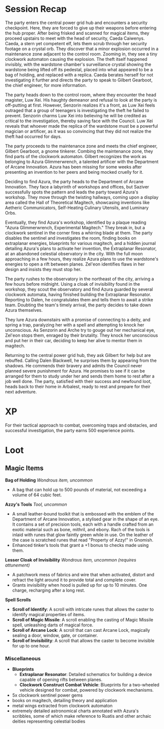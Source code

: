 # Session Recap
The party enters the central power grid hub and encounters a security checkpoint. Here, they are forced to give up their weapons before entering the hub proper. After being frisked and scanned for magical items, they proceed upstairs to meet with the head of security, Caeda Caiwenys. Caeda, a stern yet competent elf, lets them scrub through her security footage on a crystal orb. They discover that a minor explosion occurred in a maintenance zone adjacent to the control room. Zooming in, they see a tiny clockwork automaton causing the explosion. The theft itself happened invisibly, with the wardstone chamber's surveillance crystal showing the wardstone being lifted off its pedestal, placed into what appeared to be a bag of holding, and replaced with a replica. Caeda berates herself for not investigating it further and directs the party to speak to Gilbert Gearboot, the chief engineer, for more information.

The party heads down to the control room, where they encounter the head magister, Luw Xei. His haughty demeanor and refusal to look at the party is off-putting at first. However, Senzorin realizes it's a front, as Luw Xei feels outraged that a group of teenagers is investigating the theft he failed to prevent. Senzorin charms Luw Xei into believing he will be credited as critical to the investigation, thereby saving face with the Council. Luw Xei reveals that whoever made the replica of the wardstone must be a powerful magician or artificer, as it was so convincing that they did not realize the theft had occurred for days.

The party proceeds to the maintenance zone and meets the chief engineer, Gilbert Gearboot, a gnome tinkerer. Combing the maintenance zone, they find parts of the clockwork automaton. Gilbert recognizes the work as belonging to Azura Glimmerwrench, a talented artificer with the Department of Arcane Innovation. Azura has been missing for some weeks after presenting an invention to her peers and being mocked cruelly for it.

Deciding to find Azura, the party heads to the Department of Arcane Innovation. They face a labyrinth of workshops and offices, but Saziver successfully spots the pattern and leads the party toward Azura's workshop. They move through the twisting hallways, coming upon a display area called the Hall of Theoretical Magitech, showcasing inventions like Aetheric Communicators, Self-Heating Culinary Utensils, and Luminary Orbs.

Eventually, they find Azura's workshop, identified by a plaque reading "Azura Glimmerwrench, Experimental Magitech." They break in, but a clockwork sentinel in the corner fires a whirring blade at them. The party disables the sentinel and investigates the room, finding books on extraplanar energies, blueprints for various magitech, and a hidden journal detailing Azura's plans to activate her invention, the Extraplanar Resonator, at an abandoned celestial observatory in the city. With the full moon approaching in a few hours, they realize Azura plans to use the wardstone's energies to open a rift between planes. Zel'eon identifies flaws in her design and insists they must stop her.

The party rushes to the observatory in the northeast of the city, arriving a few hours before midnight. Using a cloak of invisibility found in the workshop, they scout the observatory and find Azura guarded by several clockwork automata, having finished building the Extraplanar Resonator. Reporting to Dalen, he congratulates them and tells them to await a strike team. Doubting the team's timely arrival, the party decides to take down Azura themselves.

They lure Azura downstairs with a promise of connecting to a deity, and spring a trap, paralyzing her with a spell and attempting to knock her unconscious. As Senzorin and Arche try to gouge out her mechanical eye, Zel'eon stops them, enraged by their brutality. They knock her unconscious and put her in their car, deciding to keep her alive to mentor them in magitech.

Returning to the central power grid hub, they ask Gilbert for help but are rebuffed. Calling Dalen Blackwell, he surprises them by appearing from the shadows. He commends their bravery and admits the Council never planned severe punishment for Azura. He promises to see if it can be arranged for them to study under her and sends them home to rest after a job well done. The party, satisfied with their success and newfound loot, heads back to their home in Arbalest, ready to rest and prepare for their next adventure.
# XP
For their tactical approach to combat, overcoming traps and obstacles, and successful investigation, the party earns 500 experience points.
# Loot
## Magic Items

**Bag of Holding**
*Wondrous item, uncommon*
- A bag that can hold up to 500 pounds of material, not exceeding a volume of 64 cubic feet.

**Azzy's Tools**
*Tool, uncommon*
- A small leather-bound toolkit that is embossed with the emblem of the Department of Arcane Innovation, a stylised gear in the shape of an eye. It contains a set of precision tools, each with a handle crafted from an exotic material such as bone, mithril, and ebony. Rach of the tools is inlaid with runes that glow faintly green while in use. On the leather of the case is scratched runes that read "Property of Azzy!" in Gnomish.
- Enhanced tinker’s tools that grant a +1 bonus to checks made using them.

**Lesser Cloak of Invisibility**
*Wondrous item, uncommon (requires attunement)*
- A patchwork mess of fabrics and wire that when activated, distort and refract the light around it to provide total and complete cover.
- Grants invisibility when hood is pulled up for up to 10 minutes. One charge, recharging after a long rest.

**Spell Scrolls**
- **Scroll of Identify**: A scroll with intricate runes that allows the caster to identify magical properties of items.
- **Scroll of Magic Missile**: A scroll enabling the casting of Magic Missile spell, unleashing darts of magical force.
- **Scroll of Arcane Lock**: A scroll that can cast Arcane Lock, magically sealing a door, window, gate, or container.
- **Scroll of Invisibility**: A scroll that allows the caster to become invisible for up to one hour.
### Miscellaneous
- **Blueprints**
	- **Extraplanar Resonator**: Detailed schematics for building a device capable of opening rifts between planes.
	- **Clockwork Construct Combat Vehicle**: Blueprints for a two-wheeled vehicle designed for combat, powered by clockwork mechanisms.
- 5x clockwork sentinel power gems
- books on magitech, detailing theory and application
- metal wings extracted from clockwork automaton
- extremely detailed astronomical charts annotated with Azura's scribbles, some of which make reference to Ruatis and other archaic deities representing celestial bodies

